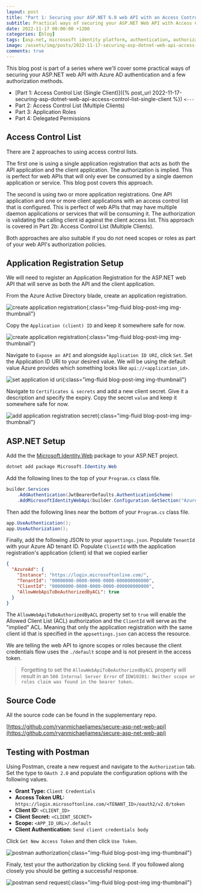 ```yaml
---
layout: post
title: "Part 1: Securing your ASP.NET 6.0 web API with an Access Control List (Single Client)"
subtitle: Practical ways of securing your ASP.NET Web API with Access Control List
date: 2022-11-17 00:00:00 +1200
categories: [blog]
tags: [asp.net, micrososft identity platform, authentication, authorization, web api]
image: /assets/img/posts/2022-11-17-securing-asp-dotnet-web-api-access-control-list-single-client/image.png
comments: true
---
```


This blog post is part of a series where we'll cover some practical ways of securing your ASP.NET web API with Azure AD authentication and a few authorization methods.

- [Part 1: Access Control List (Single Client)]({% post_url 2022-11-17-securing-asp-dotnet-web-api-access-control-list-single-client %}) ``<---``
- Part 2: Access Control List (Multiple Clients)
- Part 3: Application Roles
- Part 4: Delegated Permissions

## Access Control List

There are 2 approaches to using access control lists. 

The first one is using a single application registration that acts as both the API application and the client application. The authorization is implied. This is perfect for web APIs that will only ever be consumed by a single daemon application or service. This blog post covers this approach.

The second is using two or more application registrations. One API application and one or more client applications with an access control list that is configured. This is perfect of web APIs that may have multiple daemon applications or services that will be consuming it. The authorization is validating the calling client id against the client access list. This approach is covered in Part 2b: Access Control List (Multiple Clients).

Both approaches are also suitable if you do not need scopes or roles as part of your web API's authorization policies.

## Application Registration Setup

We will need to register an Application Registration for the ASP.NET web API that will serve as both the API and the client application. 

From the Azure Active Directory blade, create an application registration.

![create application registration](/assets/img/posts/2022-11-17-securing-asp-dotnet-web-api-access-control-list-single-client\single-app-registration-create.png "create application registration"){:class="img-fluid blog-post-img img-thumbnail"}

Copy the `Application (client) ID` and keep it somewhere safe for now.

![create application registration](/assets/img/posts/2022-11-17-securing-asp-dotnet-web-api-access-control-list-single-client\single-app-registration-create-2.png "create application registration"){:class="img-fluid blog-post-img img-thumbnail"}

Navigate to `Expose an API` and alongside `Application ID URI`, click `Set`. Set the Application ID URI to your desired value. We will be using the default value Azure provides which something looks like `api://<application_id>`.

![set application id uri](\assets\img\posts\2022-11-17-securing-asp-dotnet-web-api-access-control-list-single-client\single-app-registration-set-application-id-uri.png "set application id uri"){:class="img-fluid blog-post-img img-thumbnail"}

Navigate to `Certificates & secrets` and add a new client secret. Give it a description and specify the expiry. Copy the secret `value` and keep it somewhere safe for now.

![add application registration secret](\assets\img\posts\2022-11-17-securing-asp-dotnet-web-api-access-control-list-single-client\single-app-registration-add-secret.png "add application registration secret"){:class="img-fluid blog-post-img img-thumbnail"}

## ASP.NET Setup

Add the the [Microsoft.Identity.Web](https://www.nuget.org/packages/Microsoft.Identity.Web) package to your ASP.NET project.

```powershell
dotnet add package Microsoft.Identity.Web
```

Add the following lines to the top of your `Program.cs` class file.

```csharp
builder.Services
    .AddAuthentication(JwtBearerDefaults.AuthenticationScheme)
    .AddMicrosoftIdentityWebApi(builder.Configuration.GetSection("AzureAd"));
```

Then add the following lines near the bottom of your `Program.cs` class file.

```csharp
app.UseAuthentication();
app.UseAuthorization();
```

Finally, add the following JSON to your `appsettings.json`. Populate `TenantId` with your Azure AD tenant ID. Populate `ClientId` with the application registration's application (client) id that we copied earlier
```json
{
  "AzureAd": {
    "Instance": "https://login.microsoftonline.com/",
    "TenantId": "00000000-0000-0000-0000-000000000000",
    "ClientId": "00000000-0000-0000-0000-000000000000",
    "AllowWebApiToBeAuthorizedByACL": true
  }
}
```

The `AllowWebApiToBeAuthorizedByACL` property set to `true` will enable the Allowed Client List (ACL) authorization and the `ClientId` will serve as the "implied" ACL. Meaning that only the application registration with the same client id that is specified in the `appsettings.json` can access the resource.

We are telling the web API to ignore scopes or roles because the client credentials flow uses the `./default` scope and is not present in the access token.

> Forgetting to set the `AllowWebApiToBeAuthorizedByACL` property will result in an `500 Internal Server Error` of `IDW10201: Neither scope or roles claim was found in the bearer token.`

## Source Code

All the source code can be found in the supplementary repo.

[https://github.com/ryanmichaeljames/secure-asp-net-web-api](https://github.com/ryanmichaeljames/secure-asp-net-web-api)

## Testing with Postman

Using Postman, create a new request and navigate to the `Authorization` tab. Set the type to `OAuth 2.0` and populate the configuration options with the following values.

- **Grant Type:** `Client Credentials`
- **Access Token URL:** `https://login.microsoftonline.com/<TENANT_ID>/oauth2/v2.0/token`
- **Client ID:** `<CLIENT_ID>`
- **Client Secret:** `<CLIENT_SECRET>`
- **Scope:** `<APP_ID_URL>/.default`
- **Client Authentication:** `Send client credentials body`

Click `Get New Access Token` and then click `Use Token`.

![postman authorization](\assets\img\posts\2022-11-17-securing-asp-dotnet-web-api-access-control-list-single-client\postman-authorization.png "postman authorization"){:class="img-fluid blog-post-img img-thumbnail"}

Finaly, test your the authorization by clicking `Send`. If you followed along closely you should be getting a successful response.

![postman send request](\assets\img\posts\2022-11-17-securing-asp-dotnet-web-api-access-control-list-single-client\postman-send-request.png "postman send request"){:class="img-fluid blog-post-img img-thumbnail"}
